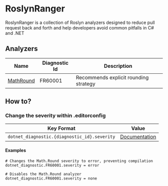 # RoslynRanger

RoslynRanger is a collection of Roslyn analyzers designed to reduce pull request back and forth and help developers avoid common pitfalls in C# and .NET

## Analyzers

| Name                                      | Diagnostic Id | Description                           |
|-------------------------------------------|---------------|---------------------------------------|
| [MathRound](./src/RoslynRanger/README.md) | FR60001       | Recommends explicit rounding strategy |

## How to?

### Change the severity within .editorconfig

| Key Format                                   | Value                                                                                                                                    |
|----------------------------------------------|------------------------------------------------------------------------------------------------------------------------------------------|
| `dotnet_diagnostic.{diagnostic_id}.severity` | [Documentation](https://learn.microsoft.com/en-us/visualstudio/code-quality/use-roslyn-analyzers?view=vs-2022#configure-severity-levels) |

#### Examples

```editorconfig
# Changes the Math.Round severity to error, preventing compilation
dotnet_diagnostic.FR60001.severity = error
```

```editorconfig
# Disables the Math.Round analyzer
dotnet_diagnostic.FR60001.severity = none
```
